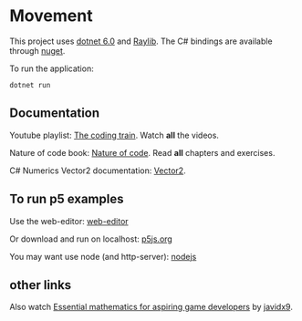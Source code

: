 # Movement

This project uses [dotnet 6.0](https://dotnet.microsoft.com/en-us/download/dotnet/6.0) and [Raylib](https://www.raylib.com/). The C# bindings are available through [nuget](https://www.nuget.org/packages/Raylib-cs/).

To run the application:

	dotnet run

## Documentation

Youtube playlist: [The coding train](https://www.youtube.com/watch?v=70MQ-FugwbI&list=PLRqwX-V7Uu6ZV4yEcW3uDwOgGXKUUsPOM]). Watch **all** the videos.

Nature of code book: [Nature of code](https://natureofcode.com/book/). Read **all** chapters and exercises.

C# Numerics Vector2 documentation: [Vector2](https://docs.microsoft.com/en-us/dotnet/api/system.numerics.vector2?view=net-6.0).

## To run p5 examples

Use the web-editor: [web-editor](https://editor.p5js.org/)

Or download and run on localhost: [p5js.org](https://p5js.org/)

You may want use node (and http-server): [nodejs](https://nodejs.org/en/)

## other links

Also watch [Essential mathematics for aspiring game developers](https://www.youtube.com/watch?v=DPfxjQ6sqrc) by [javidx9](https://www.youtube.com/channel/UC-yuWVUplUJZvieEligKBkA).
